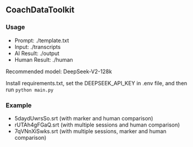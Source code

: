 ## CoachDataToolkit

### Usage
- Prompt: ./template.txt
- Input: ./transcripts
- AI Result: ./output
- Human Result: ./human

Recommended model: DeepSeek-V2-128k

Install requirements.txt, set the DEEPSEEK_API_KEY in .env file, and then run `python main.py`

### Example 
- 5daydUwrsSo.srt (with marker and human comparison)
- rUTAh4gFGaQ.srt (with multiple sessions and human comparison)
- 7qVNnXiSwks.srt (with multiple sessions, marker and human comparison)

